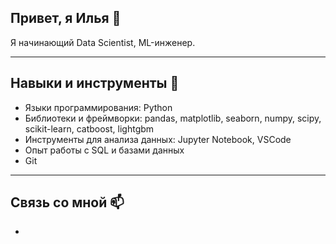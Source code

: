## Привет, я Илья 👋

Я начинающий Data Scientist, ML-инженер.

---

## Навыки и инструменты 🚀

- Языки программирования: Python
- Библиотеки и фреймворки: pandas, matplotlib, seaborn, numpy, scipy, scikit-learn, catboost, lightgbm
- Инструменты для анализа данных: Jupyter Notebook, VSCode
- Опыт работы с SQL и базами данных
- Git
---
## Связь со мной 📫
- 
